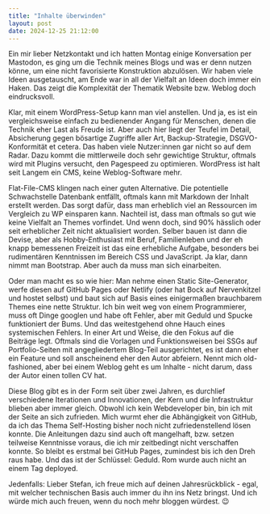 ```yaml
---
title: "Inhalte überwinden"
layout: post
date: 2024-12-25 21:12:00
---
```


Ein mir lieber Netzkontakt und ich hatten Montag einige Konversation per Mastodon, es ging um die Technik meines Blogs und was er denn nutzen könne, um eine nicht favorisierte Konstruktion abzulösen. Wir haben viele Ideen ausgetauscht, am Ende war in all der Vielfalt an Ideen doch immer ein Haken. Das zeigt die Komplexität der Thematik Website bzw. Weblog doch eindrucksvoll.

Klar, mit einem WordPress-Setup kann man viel anstellen. Und ja, es ist ein vergleichsweise einfach zu bedienender Angang für Menschen, denen die Technik eher Last als Freude ist. Aber auch hier liegt der Teufel im Detail, Absicherung gegen bösartige Zugriffe aller Art, Backup-Strategie, DSGVO-Konformität et cetera. Das haben viele Nutzer:innen gar nicht so auf dem Radar. Dazu kommt die mittlerweile doch sehr gewichtige Struktur, oftmals wird mit Plugins versucht, den Pagespeed zu optimieren. WordPress ist halt seit Langem ein CMS, keine Weblog-Software mehr.

Flat-File-CMS klingen nach einer guten Alternative. Die potentielle Schwachstelle Datenbank entfällt, oftmals kann mit Markdown der Inhalt erstellt werden. Das sorgt dafür, dass man erheblich viel an Ressourcen im Vergleich zu WP einsparen kann. Nachteil ist, dass man oftmals so gut wie keine Vielfalt an Themes vorfindet. Und wenn doch, sind 90% hässlich oder seit erheblicher Zeit nicht aktualisiert worden. Selber bauen ist dann die Devise, aber als Hobby-Enthusiast mit Beruf, Familienleben und der eh knapp bemessenen Freizeit ist das eine erhebliche Aufgabe, besonders bei rudimentären Kenntnissen im Bereich CSS und JavaScript. Ja klar, dann nimmt man Bootstrap. Aber auch da muss man sich einarbeiten.

Oder man macht es so wie hier: Man nehme einen Static Site-Generator, werfe diesen auf GitHub Pages oder Netlify (oder hat Bock auf Nervenkitzel und hostet selbst) und baut sich auf Basis eines einigermaßen brauchbarem Themes eine nette Struktur. Ich bin weit weg von einem Programmierer, muss oft Dinge googlen und habe oft Fehler, aber mit Geduld und Spucke funktioniert der Bums. Und das weitestgehend ohne Hauch eines systemischen Fehlers. In einer Art und Weise, die den Fokus auf die Beiträge legt. Oftmals sind die Vorlagen und Funktionsweisen bei SSGs auf Portfolio-Seiten mit angegliedertem Blog-Teil ausgerichtet, es ist dann eher ein Feature und soll anscheinend eher den Autor abfeiern. Nennt mich old-fashioned, aber bei einem Weblog geht es um Inhalte - nicht darum, dass der Autor einen tollen CV hat.

Diese Blog gibt es in der Form seit über zwei Jahren, es durchlief verschiedene Iterationen und Innovationen, der Kern und die Infrastruktur blieben aber immer gleich. Obwohl ich kein Webdeveloper bin, bin ich mit der Seite an sich zufrieden. Mich wurmt eher die Abhängigkeit von GitHub, da ich das Thema Self-Hosting bisher noch nicht zufriedenstellend lösen konnte. Die Anleitungen dazu sind auch oft mangelhaft, bzw. setzen teilweise Kenntnisse voraus, die ich mir zeitbedingt nicht verschaffen konnte. So bleibt es erstmal bei GitHub Pages, zumindest bis ich den Dreh raus habe. Und das ist der Schlüssel: Geduld. Rom wurde auch nicht an einem Tag deployed.

Jedenfalls: Lieber Stefan, ich freue mich auf deinen Jahresrückblick - egal, mit welcher technischen Basis auch immer du ihn ins Netz bringst. Und ich würde mich auch freuen, wenn du noch mehr bloggen würdest. 😉